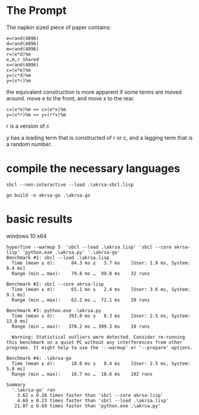# The Prompt
The napkin sized piece of paper contains:

```
e=rand(4096)
d=rand(4096)
m=rand(4096)
r=(e*d)%m
e,m,r shared
x=rand(4096)
c=(x*e)%m
y=(c*d)%m
y=(x*r)%m
```

the equivalent construction is more apparent if some terms are moved around.
move e to the front, and move x to the rear.


```
c=(x*e)%m => c=(e*x)%m
y=(x*r)%m => y=(r*x)%m
```

r is a version of c

y has a leading term that is constructed of r or c, and a lagging term that is a random number.

# compile the necessary languages

```
sbcl --non-interactive --load .\akrsa-sbcl.lisp

go build -o akrsa-go .\akrsa.go
```

# basic results 

windows 10 x64
```
hyperfine --warmup 5  'sbcl --load .\akrsa.lisp' 'sbcl --core akrsa-lisp' 'python.exe .\akrsa.py' '.\akrsa-go'
Benchmark #1: sbcl --load .\akrsa.lisp
  Time (mean ± σ):      84.3 ms ±   3.7 ms    [User: 1.9 ms, System: 8.4 ms]
  Range (min … max):    79.8 ms …  99.8 ms    32 runs

Benchmark #2: sbcl --core akrsa-lisp
  Time (mean ± σ):      65.1 ms ±   2.4 ms    [User: 3.6 ms, System: 9.1 ms]
  Range (min … max):    62.2 ms …  72.1 ms    39 runs

Benchmark #3: python.exe .\akrsa.py
  Time (mean ± σ):     393.0 ms ±   8.3 ms    [User: 2.5 ms, System: 13.0 ms]
  Range (min … max):   370.2 ms … 399.3 ms    10 runs

  Warning: Statistical outliers were detected. Consider re-running this benchmark on a quiet PC without any interferences from other programs. It might help to use the '--warmup' or '--prepare' options.

Benchmark #4: .\akrsa-go
  Time (mean ± σ):      18.0 ms ±   0.4 ms    [User: 2.5 ms, System: 5.8 ms]
  Range (min … max):    16.7 ms …  18.6 ms    102 runs

Summary
  '.\akrsa-go' ran
    3.62 ± 0.16 times faster than 'sbcl --core akrsa-lisp'
    4.69 ± 0.23 times faster than 'sbcl --load .\akrsa.lisp'
   21.87 ± 0.69 times faster than 'python.exe .\akrsa.py'
```
